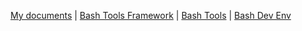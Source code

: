 <!-- _navbar.md -->

[My documents](https://fchastanet.github.io/my-documents/) |
[Bash Tools Framework](https://fchastanet.github.io/bash-tools-framework/) |
[Bash Tools](/) | [Bash Dev Env](https://fchastanet.github.io/bash-dev-env/)
